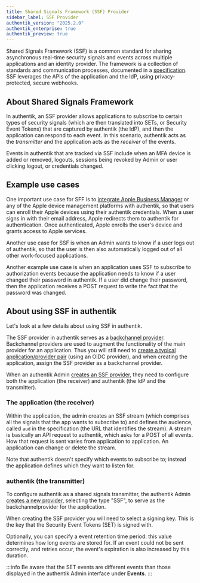 ```yaml
---
title: Shared Signals Framework (SSF) Provider
sidebar_label: SSF Provider
authentik_version: "2025.2.0"
authentik_enterprise: true
authentik_preview: true
---
```


Shared Signals Framework (SSF) is a common standard for sharing asynchronous real-time security signals and events across multiple applications and an identity provider. The framework is a collection of standards and communication processes, documented in a [specification](https://openid.net/specs/openid-sharedsignals-framework-1_0-ID3.html). SSF leverages the APIs of the application and the IdP, using privacy-protected, secure webhooks.

## About Shared Signals Framework

In authentik, an SSF provider allows applications to subscribe to certain types of security signals (which are then translated into SETs, or Security Event Tokens) that are captured by authentik (the IdP), and then the application can respond to each event. In this scenario, authentik acts as the _transmitter_ and the application acts as the _receiver_ of the events.

Events in authentik that are tracked via SSF include when an MFA device is added or removed, logouts, sessions being revoked by Admin or user clicking logout, or credentials changed.

## Example use cases

One important use case for SFF is to [integrate Apple Business Manager](/integrations/device-management/apple/) or any of the Apple device management platforms with authentik, so that users can enroll their Apple devices using their authentik credentials. When a user signs in with their email address, Apple redirects them to authentik for authentication. Once authenticated, Apple enrolls the user's device and grants access to Apple services.

Another use case for SSF is when an Admin wants to know if a user logs out of authentik, so that the user is then also automatically logged out of all other work-focused applications.

Another example use case is when an application uses SSF to subscribe to authorization events because the application needs to know if a user changed their password in authentik. If a user did change their password, then the application receives a POST request to write the fact that the password was changed.

## About using SSF in authentik

Let's look at a few details about using SSF in authentik.

The SSF provider in authentik serves as a [backchannel provider](../../applications/manage_apps#backchannel-providers). Backchannel providers are used to augment the functionality of the main provider for an application. Thus you will still need to [create a typical application/provider pair](../../applications/manage_apps#instructions) (using an OIDC provider), and when creating the application, assign the SSF provider as a backchannel provider.

When an authentik Admin [creates an SSF provider](./create-ssf-provider), they need to configure both the application (the receiver) and authentik (the IdP and the transmitter).

### The application (the receiver)

Within the application, the admin creates an SSF stream (which comprises all the signals that the app wants to subscribe to) and defines the audience, called `aud` in the specification (the URL that identifies the stream). A stream is basically an API request to authentik, which asks for a POST of all events. How that request is sent varies from application to application. An application can change or delete the stream.

Note that authentik doesn't specify which events to subscribe to; instead the application defines which they want to listen for.

### authentik (the transmitter)

To configure authentik as a shared signals transmitter, the authentik Admin [creates a new provider](./create-ssf-provider), selecting the type "SSF", to serve as the backchannelprovider for the application.

When creating the SSF provider you will need to select a signing key. This is the key that the Security Event Tokens (SET) is signed with.

Optionally, you can specify a event retention time period: this value determines how long events are stored for. If an event could not be sent correctly, and retries occur, the event's expiration is also increased by this duration.

:::info
Be aware that the SET events are different events than those displayed in the authentik Admin interface under **Events**.
:::
